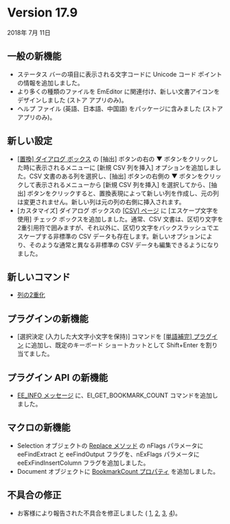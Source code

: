 # Version 17.9

2018年 7月 11日

## 一般の新機能

- ステータス バーの項目に表示される文字コードに Unicode コード ポイントの情報を追加しました。
- より多くの種類のファイルを EmEditor に関連付け、新しい文書アイコンをデザインしました (ストア アプリのみ)。
- ヘルプ ファイル (英語、日本語、中国語) をパッケージに含みました (ストア アプリのみ)。

## 新しい設定

- [\[置換\] ダイアログ ボックス](../dlg/replace/index) の \[抽出\] ボタンの右の ▼ ボタンをクリックした時に表示されるメニューに \[新規 CSV 列を挿入\] オプションを追加しました。CSV 文書のある列を選択し、\[抽出\] ボタンの右側の ▼ ボタンをクリックして表示されるメニューから \[新規 CSV 列を挿入\] を選択してから、\[抽出\] ボタンをクリックすると、置換表現によって新しい列を作成し、元の列は変更されません。新しい列は元の列の右側に挿入されます。
- \[カスタマイズ\] ダイアログ ボックスの [\[CSV\] ページ](../dlg/customize/csv/index) に \[エスケープ文字を使用\] チェック ボックスを追加しました。通常、CSV 文書は、区切り文字を 2重引用符で囲みますが、それ以外に、区切り文字をバックスラッシュでエスケープする非標準の CSV データも存在します。新しいオプションにより、そのような通常と異なる非標準の CSV データも編集できるようになりました。

## 新しいコマンド

- [列の2重化](../cmd/edit/duplicate_column)

## プラグインの新機能

- \[選択決定 (入力した大文字小文字を保持)\] コマンドを [\[単語補完\] プラグイン](../howto/plugin/plugin_wordcomplete) に追加し、既定のキーボード ショートカットとして Shift+Enter を割り当てました。

## プラグイン API の新機能

- [EE\_INFO メッセージ](../plugin/message/ee_info) に、EI\_GET\_BOOKMARK\_COUNT コマンドを追加しました。

## マクロの新機能

- Selection オブジェクトの [Replace メソッド](../macro/selection/selection_replace) の nFlags パラメータに eeFindExtract と eeFindOutput フラグを、nExFlags パラメータに eeExFindInsertColumn フラグを追加しました。
- Document オブジェクトに [BookmarkCount プロパティ](../macro/document/bookmark_count) を追加しました。

## 不具合の修正

- お客様により報告された不具合を修正しました ( [1](https://www.emeditor.com/forums/topic/ghosting-bug/),
[2](https://www.emeditor.com/forums/topic/csv-detection/),
[3](https://www.emeditor.com/forums/topic/narrowing/),
[4](https://www.emeditor.com/forums/topic/run-macro-from-command-line-mf-when-file-is-open/))。